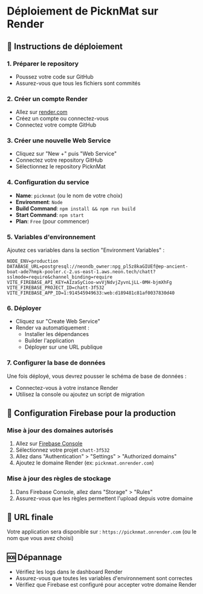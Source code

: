 # Déploiement de PicknMat sur Render

## 🚀 Instructions de déploiement

### 1. Préparer le repository
- Poussez votre code sur GitHub
- Assurez-vous que tous les fichiers sont commités

### 2. Créer un compte Render
- Allez sur [render.com](https://render.com)
- Créez un compte ou connectez-vous
- Connectez votre compte GitHub

### 3. Créer une nouvelle Web Service
- Cliquez sur "New +" puis "Web Service"
- Connectez votre repository GitHub
- Sélectionnez le repository PicknMat

### 4. Configuration du service
- **Name**: `picknmat` (ou le nom de votre choix)
- **Environment**: `Node`
- **Build Command**: `npm install && npm run build`
- **Start Command**: `npm start`
- **Plan**: `Free` (pour commencer)

### 5. Variables d'environnement
Ajoutez ces variables dans la section "Environment Variables" :

```
NODE_ENV=production
DATABASE_URL=postgresql://neondb_owner:npg_pl5z8kaGIUEf@ep-ancient-boat-ade7hmpk-pooler.c-2.us-east-1.aws.neon.tech/chatt?sslmode=require&channel_binding=require
VITE_FIREBASE_API_KEY=AIzaSyCioo-wvVjNdvjZyvnLjLL-0MH-bjmXhFg
VITE_FIREBASE_PROJECT_ID=chatt-3f532
VITE_FIREBASE_APP_ID=1:914545949633:web:d189481c81af0037830d40
```

### 6. Déployer
- Cliquez sur "Create Web Service"
- Render va automatiquement :
  - Installer les dépendances
  - Builder l'application
  - Déployer sur une URL publique

### 7. Configurer la base de données
Une fois déployé, vous devrez pousser le schéma de base de données :
- Connectez-vous à votre instance Render
- Utilisez la console ou ajoutez un script de migration

## 🔧 Configuration Firebase pour la production

### Mise à jour des domaines autorisés
1. Allez sur [Firebase Console](https://console.firebase.google.com)
2. Sélectionnez votre projet `chatt-3f532`
3. Allez dans "Authentication" > "Settings" > "Authorized domains"
4. Ajoutez le domaine Render (ex: `picknmat.onrender.com`)

### Mise à jour des règles de stockage
1. Dans Firebase Console, allez dans "Storage" > "Rules"
2. Assurez-vous que les règles permettent l'upload depuis votre domaine

## 📱 URL finale
Votre application sera disponible sur : `https://picknmat.onrender.com` (ou le nom que vous avez choisi)

## 🆘 Dépannage
- Vérifiez les logs dans le dashboard Render
- Assurez-vous que toutes les variables d'environnement sont correctes
- Vérifiez que Firebase est configuré pour accepter votre domaine Render
